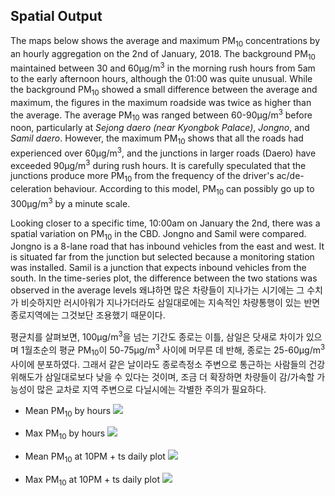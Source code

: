 ## Spatial Output
The maps below shows the average and maximum PM<sub>10</sub> concentrations by an hourly aggregation on the 2nd of January, 2018. The background PM<sub>10</sub> maintained between 30 and 60µg/m<sup>3</sup> in the morning rush hours from 5am to the early afternoon hours, although the 01:00 was quite unusual. While the background PM<sub>10</sub> showed a small difference between the average and maximum, the figures in the maximum roadside was twice as higher than the average. The average PM<sub>10</sub> was ranged between 60-90µg/m<sup>3</sup> before noon, particularly at *Sejong daero (near Kyongbok Palace)*, *Jongno*, and *Samil daero*. However, the maximum PM<sub>10</sub> shows that all the roads had experienced over 60µg/m<sup>3</sup>, and the junctions in larger roads (Daero) have exceeded 90µg/m<sup>3</sup> during rush hours. It is carefully speculated that the junctions produce more PM<sub>10</sub> from the frequency of the driver's ac/de-celeration behaviour. According to this model, PM<sub>10</sub> can possibly go up to 300µg/m<sup>3</sup> by a minute scale.


Looking closer to a specific time, 10:00am on January the 2nd, there was a spatial variation on PM<sub>10</sub> in the CBD. Jongno and Samil were compared. Jongno is a 8-lane road that has inbound vehicles from the east and west. It is situated far from the junction but selected because a monitoring station was installed. Samil is a junction that expects inbound vehicles from the south. In the time-series plot, the difference between the two stations was observed in the average levels 왜냐하면 많은 차량들이 지나가는 시기에는 그 수치가 비슷하지만 러시아워가 지나가더라도 삼일대로에는 지속적인 차량통행이 있는 반면 종로지역에는 그것보단 조용했기 때문이다.

평균치를 살펴보면, 100µg/m<sup>3</sup>을 넘는 기간도 종로는 이틀, 삼일은 닷새로 차이가 있으며 1월초순의 평균 PM<sub>10</sub>이 50-75µg/m<sup>3</sup> 사이에 머무른 데 반해, 종로는 25-60µg/m<sup>3</sup> 사이에 분포하였다. 그래서 같은 날이라도 종로측정소 주변으로 통근하는 사람들의 건강 위해도가 삼일대로보다 낮을 수 있다는 것이며, 조금 더 확장하면 차량들이 감/가속할 가능성이 많은 교차로 지역 주변으로 다닐시에는 각별한 주의가 필요하다.


* Mean PM<sub>10</sub> by hours 
![](https://i.imgur.com/I7SfE49.png)


* Max PM<sub>10</sub> by hours 
![](https://i.imgur.com/r8ldl8Z.png)


* Mean PM<sub>10</sub> at 10PM + ts daily plot
![](https://i.imgur.com/JPIWQbi.png)


* Max PM<sub>10</sub> at 10PM + ts daily plot
![](https://i.imgur.com/oKvcqhA.png)


